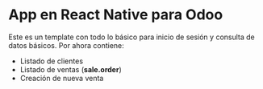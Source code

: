 # App en React Native para Odoo

Este es un template con todo lo básico para inicio de sesión y consulta de datos básicos.
Por ahora contiene:

- Listado de clientes
- Listado de ventas (**sale.order**)
- Creación de nueva venta
